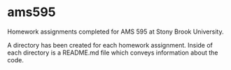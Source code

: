 # ams595
Homework assignments completed for AMS 595 at Stony Brook University.

A directory has been created for each homework assignment. Inside of each directory is a README.md file which conveys information about the code.
